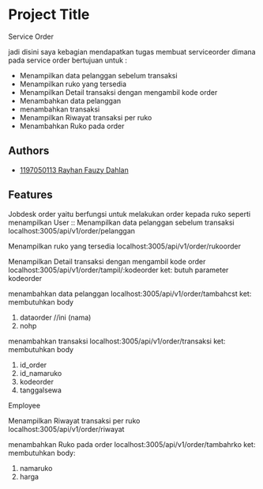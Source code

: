 # Project Title
Service Order

jadi disini saya kebagian mendapatkan tugas membuat serviceorder dimana pada service order bertujuan untuk :
- Menampilkan data pelanggan sebelum transaksi
- Menampilkan ruko yang tersedia
- Menampilkan Detail transaksi dengan mengambil kode order
- Menambahkan data pelanggan
- menambahkan transaksi
- Menampilkan Riwayat transaksi per ruko
- Menambahkan Ruko pada order


## Authors

- [1197050113 Rayhan Fauzy Dahlan](https://github.com/Dikri-Hidayat126/MicroserviceJasaSewaRuko-.git)

## Features
Jobdesk order yaitu berfungsi untuk melakukan order kepada ruko seperti menampilkan User ::
Menampilkan data pelanggan sebelum transaksi
localhost:3005/api/v1/order/pelanggan

Menampilkan ruko yang tersedia
localhost:3005/api/v1/order/rukoorder

Menampilkan Detail transaksi dengan mengambil kode order
localhost:3005/api/v1/order/tampil/:kodeorder
ket: butuh parameter kodeorder

menambahkan data pelanggan
localhost:3005/api/v1/order/tambahcst
ket: membutuhkan body
1.	dataorder                                         //ini (nama)
2.	nohp

menambahkan transaksi
localhost:3005/api/v1/order/transaksi
ket: membutuhkan body
1.	id_order
2.	id_namaruko
3.	kodeorder
4.	tanggalsewa

Employee

Menampilkan Riwayat transaksi per ruko
localhost:3005/api/v1/order/riwayat

menambahkan Ruko pada order
localhost:3005/api/v1/order/tambahrko
ket: membutuhkan body:
1.	namaruko
2.	harga
